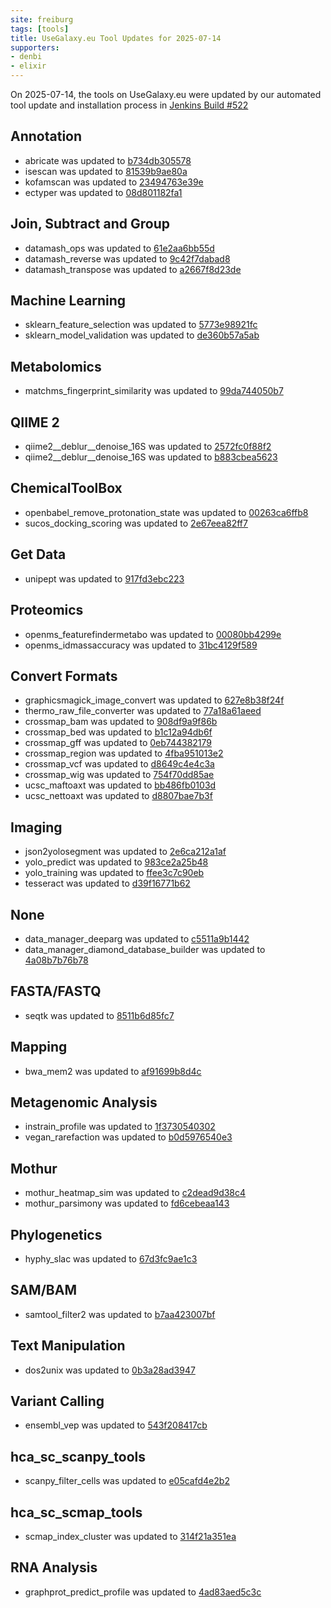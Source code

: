 ```yaml
---
site: freiburg
tags: [tools]
title: UseGalaxy.eu Tool Updates for 2025-07-14
supporters:
- denbi
- elixir
---
```


On 2025-07-14, the tools on UseGalaxy.eu were updated by our automated tool update and installation process in [Jenkins Build #522](https://build.galaxyproject.eu/job/usegalaxy-eu/job/install-tools/#522/)


## Annotation

- abricate was updated to [b734db305578](https://toolshed.g2.bx.psu.edu/view/iuc/abricate/b734db305578)
- isescan was updated to [81539b9ae80a](https://toolshed.g2.bx.psu.edu/view/iuc/isescan/81539b9ae80a)
- kofamscan was updated to [23494763e39e](https://toolshed.g2.bx.psu.edu/view/iuc/kofamscan/23494763e39e)
- ectyper was updated to [08d801182fa1](https://toolshed.g2.bx.psu.edu/view/nml/ectyper/08d801182fa1)

## Join, Subtract and Group

- datamash_ops was updated to [61e2aa6bb55d](https://toolshed.g2.bx.psu.edu/view/iuc/datamash_ops/61e2aa6bb55d)
- datamash_reverse was updated to [9c42f7dabad8](https://toolshed.g2.bx.psu.edu/view/iuc/datamash_reverse/9c42f7dabad8)
- datamash_transpose was updated to [a2667f8d23de](https://toolshed.g2.bx.psu.edu/view/iuc/datamash_transpose/a2667f8d23de)

## Machine Learning

- sklearn_feature_selection was updated to [5773e98921fc](https://toolshed.g2.bx.psu.edu/view/bgruening/sklearn_feature_selection/5773e98921fc)
- sklearn_model_validation was updated to [de360b57a5ab](https://toolshed.g2.bx.psu.edu/view/bgruening/sklearn_model_validation/de360b57a5ab)

## Metabolomics

- matchms_fingerprint_similarity was updated to [99da744050b7](https://toolshed.g2.bx.psu.edu/view/recetox/matchms_fingerprint_similarity/99da744050b7)

## QIIME 2

- qiime2__deblur__denoise_16S was updated to [2572fc0f88f2](https://toolshed.g2.bx.psu.edu/view/q2d2/qiime2__deblur__denoise_16S/2572fc0f88f2)
- qiime2__deblur__denoise_16S was updated to [b883cbea5623](https://toolshed.g2.bx.psu.edu/view/q2d2/qiime2__deblur__denoise_16S/b883cbea5623)

## ChemicalToolBox

- openbabel_remove_protonation_state was updated to [00263ca6ffb8](https://toolshed.g2.bx.psu.edu/view/bgruening/openbabel_remove_protonation_state/00263ca6ffb8)
- sucos_docking_scoring was updated to [2e67eea82ff7](https://toolshed.g2.bx.psu.edu/view/bgruening/sucos_docking_scoring/2e67eea82ff7)

## Get Data

- unipept was updated to [917fd3ebc223](https://toolshed.g2.bx.psu.edu/view/galaxyp/unipept/917fd3ebc223)

## Proteomics

- openms_featurefindermetabo was updated to [00080bb4299e](https://toolshed.g2.bx.psu.edu/view/galaxyp/openms_featurefindermetabo/00080bb4299e)
- openms_idmassaccuracy was updated to [31bc4129f589](https://toolshed.g2.bx.psu.edu/view/galaxyp/openms_idmassaccuracy/31bc4129f589)

## Convert Formats

- graphicsmagick_image_convert was updated to [627e8b38f24f](https://toolshed.g2.bx.psu.edu/view/bgruening/graphicsmagick_image_convert/627e8b38f24f)
- thermo_raw_file_converter was updated to [77a18a61aeed](https://toolshed.g2.bx.psu.edu/view/galaxyp/thermo_raw_file_converter/77a18a61aeed)
- crossmap_bam was updated to [908df9a9f86b](https://toolshed.g2.bx.psu.edu/view/iuc/crossmap_bam/908df9a9f86b)
- crossmap_bed was updated to [b1c12a94db6f](https://toolshed.g2.bx.psu.edu/view/iuc/crossmap_bed/b1c12a94db6f)
- crossmap_gff was updated to [0eb744382179](https://toolshed.g2.bx.psu.edu/view/iuc/crossmap_gff/0eb744382179)
- crossmap_region was updated to [4fba951013e2](https://toolshed.g2.bx.psu.edu/view/iuc/crossmap_region/4fba951013e2)
- crossmap_vcf was updated to [d8649c4e4c3a](https://toolshed.g2.bx.psu.edu/view/iuc/crossmap_vcf/d8649c4e4c3a)
- crossmap_wig was updated to [754f70dd85ae](https://toolshed.g2.bx.psu.edu/view/iuc/crossmap_wig/754f70dd85ae)
- ucsc_maftoaxt was updated to [bb486fb0103d](https://toolshed.g2.bx.psu.edu/view/iuc/ucsc_maftoaxt/bb486fb0103d)
- ucsc_nettoaxt was updated to [d8807bae7b3f](https://toolshed.g2.bx.psu.edu/view/iuc/ucsc_nettoaxt/d8807bae7b3f)

## Imaging

- json2yolosegment was updated to [2e6ca212a1af](https://toolshed.g2.bx.psu.edu/view/bgruening/json2yolosegment/2e6ca212a1af)
- yolo_predict was updated to [983ce2a25b48](https://toolshed.g2.bx.psu.edu/view/bgruening/yolo_predict/983ce2a25b48)
- yolo_training was updated to [ffee3c7c90eb](https://toolshed.g2.bx.psu.edu/view/bgruening/yolo_training/ffee3c7c90eb)
- tesseract was updated to [d39f16771b62](https://toolshed.g2.bx.psu.edu/view/iuc/tesseract/d39f16771b62)

## None

- data_manager_deeparg was updated to [c5511a9b1442](https://toolshed.g2.bx.psu.edu/view/iuc/data_manager_deeparg/c5511a9b1442)
- data_manager_diamond_database_builder was updated to [4a08b7b76b78](https://toolshed.g2.bx.psu.edu/view/iuc/data_manager_diamond_database_builder/4a08b7b76b78)

## FASTA/FASTQ

- seqtk was updated to [8511b6d85fc7](https://toolshed.g2.bx.psu.edu/view/iuc/seqtk/8511b6d85fc7)

## Mapping

- bwa_mem2 was updated to [af91699b8d4c](https://toolshed.g2.bx.psu.edu/view/iuc/bwa_mem2/af91699b8d4c)

## Metagenomic Analysis

- instrain_profile was updated to [1f3730540302](https://toolshed.g2.bx.psu.edu/view/iuc/instrain_profile/1f3730540302)
- vegan_rarefaction was updated to [b0d5976540e3](https://toolshed.g2.bx.psu.edu/view/iuc/vegan_rarefaction/b0d5976540e3)

## Mothur

- mothur_heatmap_sim was updated to [c2dead9d38c4](https://toolshed.g2.bx.psu.edu/view/iuc/mothur_heatmap_sim/c2dead9d38c4)
- mothur_parsimony was updated to [fd6cebeaa143](https://toolshed.g2.bx.psu.edu/view/iuc/mothur_parsimony/fd6cebeaa143)

## Phylogenetics

- hyphy_slac was updated to [67d3fc9ae1c3](https://toolshed.g2.bx.psu.edu/view/iuc/hyphy_slac/67d3fc9ae1c3)

## SAM/BAM

- samtool_filter2 was updated to [b7aa423007bf](https://toolshed.g2.bx.psu.edu/view/devteam/samtool_filter2/b7aa423007bf)

## Text Manipulation

- dos2unix was updated to [0b3a28ad3947](https://toolshed.g2.bx.psu.edu/view/iuc/dos2unix/0b3a28ad3947)

## Variant Calling

- ensembl_vep was updated to [543f208417cb](https://toolshed.g2.bx.psu.edu/view/iuc/ensembl_vep/543f208417cb)

## hca_sc_scanpy_tools

- scanpy_filter_cells was updated to [e05cafd4e2b2](https://toolshed.g2.bx.psu.edu/view/ebi-gxa/scanpy_filter_cells/e05cafd4e2b2)

## hca_sc_scmap_tools

- scmap_index_cluster was updated to [314f21a351ea](https://toolshed.g2.bx.psu.edu/view/ebi-gxa/scmap_index_cluster/314f21a351ea)

## RNA Analysis

- graphprot_predict_profile was updated to [4ad83aed5c3c](https://toolshed.g2.bx.psu.edu/view/rnateam/graphprot_predict_profile/4ad83aed5c3c)

